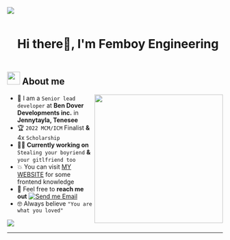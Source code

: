 <!--horizontal divider(gradiant)-->
<img src="https://user-images.githubusercontent.com/73097560/115834477-dbab4500-a447-11eb-908a-139a6edaec5c.gif">

<!--h1 without bottom border-->

<div id="user-content-toc">
  <ul align="left">
    <summary><h1 style="display: inline-block">Hi there👋, I'm Femboy Engineering</h1></summary>
  </ul>
</div>


<!--About Me-->

## <picture><img src = "https://github.com/7oSkaaa/7oSkaaa/blob/main/Images/about_me.gif?raw=true" width = 30px></picture> About me

<picture> <img align="right" src="https://media.giphy.com/media/SWoSkN6DxTszqIKEqv/giphy.gif" width = 300px></picture>

- :school: I am a `Senior lead developer` at **Ben Dover Developments inc.** in **Jennytayla, Tenesee**
- :trophy: `2022 MCM/ICM` Finalist **&** 4x `Scholarship`
- :technologist: **Currently working on** `Stealing your boyriend` **&** `your gitlfriend too`
- :boom: You can visit [MY WEBSITE](https://boulderbugle.com/54qyhhe8) for some frontend knowledge
- :email: Feel free to **reach me out** [![Send me Email](https://img.shields.io/static/v1?label=email&amp;message=Femboy-Engineering&amp;color=EA4335&amp;style=flat-square)](mailto:sugon@deez.nutz)
- :nerd_face: Always believe `"You are what you loved"`

<!--horizontal divider(gradiant)-->
<img src="https://user-images.githubusercontent.com/73097560/115834477-dbab4500-a447-11eb-908a-139a6edaec5c.gif">

-----------
